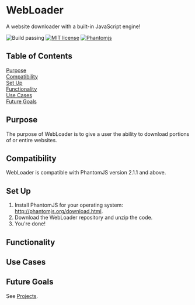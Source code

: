 # WebLoader
A website downloader with a built-in JavaScript engine!

![Build passing](https://img.shields.io/badge/build-passing-brightgreen.svg)
[![MIT license](https://img.shields.io/badge/license-MIT-blue.svg)](https://github.com/isaiahnields/SearchQueue/blob/master/LICENSE)
[![Phantomjs](https://img.shields.io/badge/phantomjs-2.1.1-800080.svg)](http://phantomjs.org/)

## Table of Contents

[Purpose](#purpose)<br />
[Compatibility](#compatibility)<br />
[Set Up](#set-up)<br />
[Functionality](#functionality)<br />
[Use Cases](#use-cases)<br />
[Future Goals](#future-goals)<br />

## Purpose

The purpose of WebLoader is to give a user the ability to download portions of or entire websites.

## Compatibility

WebLoader is compatible with PhantomJS version 2.1.1 and above.

## Set Up

1. Install PhantomJS for your operating system: http://phantomjs.org/download.html.
2. Download the WebLoader repository and unzip the code.
3. You're done!

## Functionality

## Use Cases

## Future Goals

See [Projects](https://github.com/isaiahnields/CompetitorScraper/projects).
